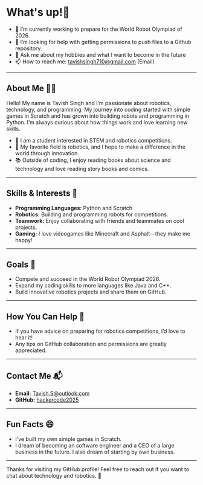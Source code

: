 # What's up!👋
- 🔭 I’m currently working to prepare for the World Robot Olympiad of 2026.
- 🤔 I’m looking for help with getting permissions to push files to a Github repository.
- 💬 Ask me about my hobbies and what I want to become in the future
- 📫 How to reach me: tavishsingh710@gmail.com (Email)

---

## About Me 🧑‍💻

Hello! My name is Tavish Singh and I’m passionate about robotics, technology, and programming. My journey into coding started with simple games in Scratch and has grown into building robots and programming in Python. I’m always curious about how things work and love learning new skills.

- 🏫 I am a student interested in STEM and robotics competitions.
- 🤖 My favorite field is robotics, and I hope to make a difference in the world through innovation.
- 📚 Outside of coding, I enjoy reading books about science and technology and love reading story books and comics.

---

## Skills & Interests 🧠

- **Programming Languages:** Python and Scratch
- **Robotics:** Building and programming robots for competitions.
- **Teamwork:** Enjoy collaborating with friends and teammates on cool projects.
- **Gaming:** I love videogames like Minecraft and Asphalt—they make me happy!

---

## Goals 🎯

- Compete and succeed in the World Robot Olympiad 2026.
- Expand my coding skills to more languages like Java and C++.
- Build innovative robotics projects and share them on GitHub.

---

## How You Can Help 🙌

- If you have advice on preparing for robotics competitions, I’d love to hear it!
- Any tips on GitHub collaboration and permissions are greatly appreciated.

---

## Contact Me 📬

- **Email:** Tavish.S@outlook.com
- **GitHub:** [hackercode2025](https://github.com/hackercode2025)

---

## Fun Facts 😄

- I’ve built my own simple games in Scratch.
- I dream of becoming an software engineer and a CEO of a large business in the future. I also dream of starting by own business.

---

Thanks for visiting my GitHub profile! Feel free to reach out if you want to chat about technology and robotics. 🚀
